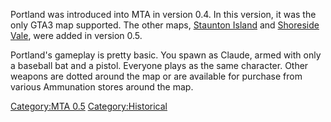 Portland was introduced into MTA in version 0.4. In this version, it was the only GTA3 map supported. The other maps, [Staunton Island](/docs/gta3_staunton.md "wikilink") and [Shoreside Vale](/docs/gta3_ssv.md "wikilink"), were added in version 0.5.

Portland's gameplay is pretty basic. You spawn as Claude, armed with only a baseball bat and a pistol. Everyone plays as the same character. Other weapons are dotted around the map or are available for purchase from various Ammunation stores around the map.

[Category:MTA 0.5](/docs/category-mta_0.5.md "wikilink") [Category:Historical](/docs/category-historical.md "wikilink")
